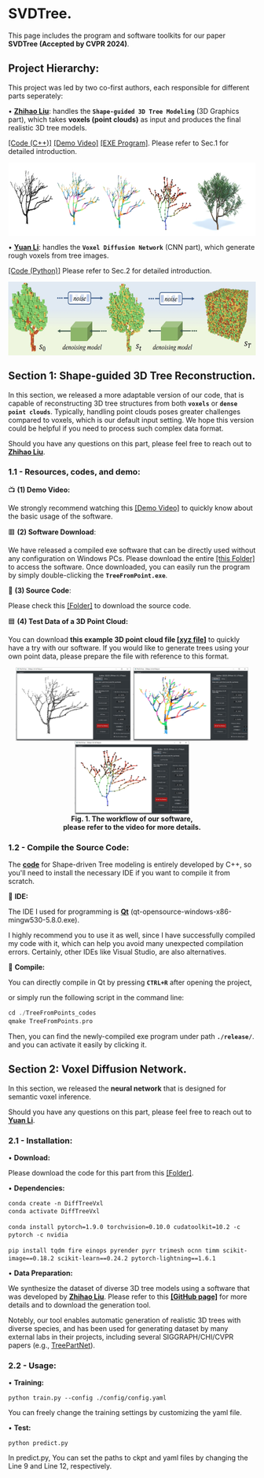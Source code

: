 # SVDTree.

This page includes the program and software toolkits for our paper **SVDTree (Accepted by CVPR 2024)**.

## Project Hierarchy:
This project was led by two co-first authors, each responsible for different parts seperately:

• [**Zhihao Liu**](https://ryuzhihao123.github.io/): handles the **``Shape-guided 3D Tree Modeling``** (3D Graphics part), which takes **voxels (point clouds)** as input and produces the final realistic 3D tree models. 

[[Code (C++)]](https://github.com/RyuZhihao123/SVDTree/tree/main/TreeFromPoints_codes) [[Demo Video]](https://drive.google.com/file/d/1htelf6xldyFYocqnZ6rtEZxSvwj3Gy1I/view?usp=sharing) [[EXE Program]](https://github.com/RyuZhihao123/SVDTree/tree/main/TreeFromPoints_exe). Please refer to Sec.1 for detailed introduction.

<div align=center>
<img src="https://github.com/RyuZhihao123/SVDTree/blob/main/Fig_0.png" height = "150" alt="ack" title="dasdasdsa title" align=center />
</div>

• [**Yuan Li**](): handles the **``Voxel Diffusion Network``** (CNN part), which generate rough voxels from tree images.

[[Code (Python)]](https://github.com/RyuZhihao123/SVDTree/tree/main/DiffTreeVxl) Please refer to Sec.2 for detailed introduction.

<div align=center>
<img src="https://github.com/RyuZhihao123/SVDTree/blob/main/Fig_1.png" height = "150" alt="ack" title="dasdasdsa title" align=center />
</div>


## Section 1: Shape-guided 3D Tree Reconstruction. 

In this section, we released a more adaptable version of our code, that is capable of reconstructing 3D tree structures from both **``voxels``** or **``dense point clouds``**. Typically, handling point clouds poses greater challenges compared to voxels, which is our default input setting. We hope this version could be helpful if you need to process such complex data format.

Should you have any questions on this part, please feel free to reach out to [**Zhihao Liu**](https://ryuzhihao123.github.io/).


### 1.1 - Resources, codes, and demo:


📺 **(1) Demo Video:**

 We strongly recommend watching this [[Demo Video]](https://drive.google.com/file/d/1htelf6xldyFYocqnZ6rtEZxSvwj3Gy1I/view?usp=sharing) to quickly know about the basic usage of the software.


🟥 **(2) Software Download**: 

We have released a compiled exe software that can be directly used without any configuration on Windows PCs. Please download the entire [[this Folder]](https://github.com/RyuZhihao123/SVDTree/tree/main/TreeFromPoints_exe) to access the software. Once downloaded, you can easily run the program by simply double-clicking the **``TreeFromPoint.exe``**. 


📁 **(3) Source Code**: 

Please check this [[Folder]](https://github.com/RyuZhihao123/SVDTree/tree/main/TreeFromPoints_codes) to download the source code.



🟦 **(4) Test Data of a 3D Point Cloud:**

 You can download **this example 3D point cloud file [[xyz file](https://github.com/RyuZhihao123/SVDTree/blob/main/Tree1_input.xyz)]** to quickly have a try with our software. If you would like to generate trees using your own point data, please prepare the file with reference to this format.




<div align=center>
<img src="https://github.com/RyuZhihao123/SVDTree/blob/main/Fig_UI_1.png" height = "150" alt="ack" title="dasdasdsa title" align=center />
<img src="https://github.com/RyuZhihao123/SVDTree/blob/main/Fig_UI_2.png" height = "150" alt="ack" title="dasdasdsa title" align=center />
<img src="https://github.com/RyuZhihao123/SVDTree/blob/main/Fig_UI_3.png" height = "150" alt="ack" title="dasdasdsa title" align=center />
<br/><center><b>Fig. 1. The workflow of our software, <br>please refer to the video for more details.</b></center>
</div>


### 1.2 - Compile the Source Code:
The **[code](https://github.com/RyuZhihao123/SVDTree/tree/main/TreeFromPoints_codes)** for Shape-driven Tree modeling is entirely developed by C++, so you'll need to install the necessary IDE if you want to compile it from scratch.

📁 **IDE:**

The IDE I used for programming is [**Qt**](https://download.qt.io/new_archive/qt/5.8/5.8.0/) (qt-opensource-windows-x86-mingw530-5.8.0.exe). 

I highly recommend you to use it as well, since I have successfully compiled my code with it, which can help you avoid many unexpected compilation errors.
Certainly, other IDEs like Visual Studio, are also alternatives.

📁 **Compile:** 

You can directly compile in Qt by pressing **``CTRL+R``** after opening the project,

or simply run the following script in the command line:

```cpp
cd ./TreeFromPoints_codes
qmake TreeFromPoints.pro
```

Then, you can find the newly-compiled exe program under path **``./release/``**. and you can activate it easily by clicking it.


## Section 2: Voxel Diffusion Network. 

In this section, we released the **neural network** that is designed for semantic voxel inference.  

Should you have any questions on this part, please feel free to reach out to [**Yuan Li**]().

### 2.1 - Installation:
• **Download:** 

Please download the code for this part from this [[Folder]](https://github.com/RyuZhihao123/SVDTree/tree/main/DiffTreeVxl).

• **Dependencies:**

```
conda create -n DiffTreeVxl
conda activate DiffTreeVxl

conda install pytorch=1.9.0 torchvision=0.10.0 cudatoolkit=10.2 -c pytorch -c nvidia

pip install tqdm fire einops pyrender pyrr trimesh ocnn timm scikit-image==0.18.2 scikit-learn==0.24.2 pytorch-lightning==1.6.1
```

• **Data Preparation:**

We synthesize the dataset of diverse 3D tree models using a software that was developed by [**Zhihao Liu**](https://ryuzhihao123.github.io/). Please refer to this [**[GitHub page]**](https://github.com/RyuZhihao123/CHITreeProject?tab=readme-ov-file#1-tree-dataset-generator) for more details and to download the generation tool.


Notebly, our tool enables automatic generation of realistic 3D trees with diverse species, and has been used for generating dataset by many external labs in their projects, including several SIGGRAPH/CHI/CVPR papers (e.g., [TreePartNet](https://vcc.tech/research/2021/TreePartNet)).




### 2.2 - Usage:
• **Training:** 
```
python train.py --config ./config/config.yaml
```

You can freely change the training settings by customizing the yaml file.

• **Test:** 
```
python predict.py
```

In predict.py, You can set the paths to ckpt and yaml files by changing the Line 9 and Line 12, respectively.


